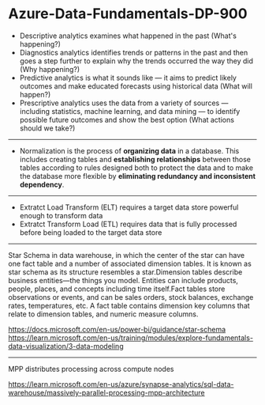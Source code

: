 # Azure-Data-Fundamentals-DP-900


- Descriptive analytics examines what happened in the past (What's happening?)
- Diagnostics analytics identifies trends or patterns in the past and then goes a step further to explain why the trends occurred the way they did (Why happening?)
- Predictive analytics is what it sounds like — it aims to predict likely outcomes and make educated forecasts using historical data (What will happen?)
- Prescriptive analytics uses the data from a variety of sources — including statistics, machine learning, and data mining — to identify possible future outcomes and show the best option (What actions should we take?)

------------------------------------------------

- Normalization is the process of **organizing data** in a database. This includes creating tables and **establishing relationships** between those tables according to rules designed both to protect the data and to make the database more flexible by **eliminating redundancy and inconsistent dependency**.

------------------------------------------------

- Extratct Load Transform (ELT) requires a target data store powerful enough to transform data
- Extratct Transform Load (ETL) requires data that is fully processed before being loaded to the target data store

-----------------------------------------------
Star Schema in data warehouse, in which the center of the star can have one fact table and a number of associated dimension tables. It is known as star schema as its structure resembles a star.Dimension tables describe business entities—the things you model. Entities can include products, people, places, and concepts including time itself.Fact tables store observations or events, and can be sales orders, stock balances, exchange rates, temperatures, etc. A fact table contains dimension key columns that relate to dimension tables, and numeric measure columns.

https://docs.microsoft.com/en-us/power-bi/guidance/star-schema
https://learn.microsoft.com/en-us/training/modules/explore-fundamentals-data-visualization/3-data-modeling

------------------------------------------------
MPP distributes processing across compute nodes

https://learn.microsoft.com/en-us/azure/synapse-analytics/sql-data-warehouse/massively-parallel-processing-mpp-architecture


